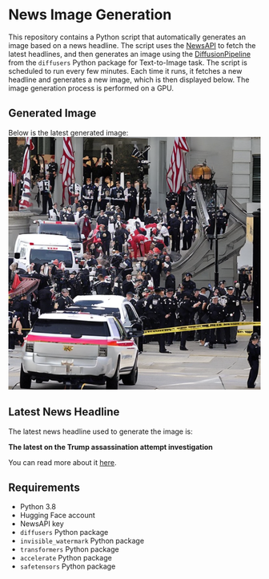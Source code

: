 # News Image Generation
This repository contains a Python script that automatically generates an image based on a news headline. The script uses the [NewsAPI](https://newsapi.org/) to fetch the latest headlines, and then generates an image using the [DiffusionPipeline](https://github.com/huggingface/diffusers) from the `diffusers` Python package for Text-to-Image task.
The script is scheduled to run every few minutes. Each time it runs, it fetches a new headline and generates a new image, which is then displayed below. The image generation process is performed on a GPU.

## Generated Image
Below is the latest generated image:
![Generated Image](image.png)

## Latest News Headline
The latest news headline used to generate the image is:

**The latest on the Trump assassination attempt investigation**

You can read more about it [here](https://news.google.com/rss/articles/CBMiU2h0dHBzOi8vd3d3LmNubi5jb20vcG9saXRpY3MvbGl2ZS1uZXdzL3RydW1wLWFzc2Fzc2luYXRpb24tc2hvdC0wNy0xNi0yNC9pbmRleC5odG1s0gEA?oc=5).

## Requirements
- Python 3.8
- Hugging Face account
- NewsAPI key
- `diffusers` Python package
- `invisible_watermark` Python package
- `transformers` Python package
- `accelerate` Python package
- `safetensors` Python package
